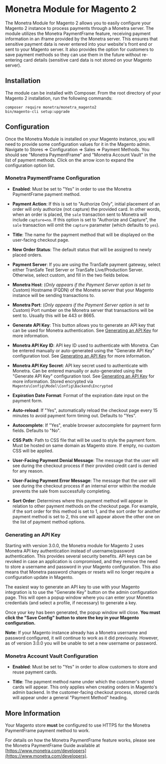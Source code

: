 # Monetra Module for Magento 2

The Monetra Module for Magento 2 allows you to easily configure your Magento 2 instance to process payments through a Monetra server. The module utilizes the Monetra PaymentFrame feature, receiving payment information in an iframe provided by the Monetra server. This ensures that sensitive payment data is never entered into your website's front end or sent to your Magento server. It also provides the option for customers to save payment methods so they can use them in the future without re-entering card details (sensitive card data is not stored on your Magento server).

## Installation

The module can be installed with Composer. From the root directory of your Magento 2 installation, run the following commands:
```
composer require monetra/monetra_magento2
bin/magento-cli setup:upgrade
```

## Configuration

Once the Monetra Module is installed on your Magento instance, you will need to provide some configuration values for it in the Magento admin. Navigate to Stores => Configuration => Sales => Payment Methods. You should see "Monetra PaymentFrame" and "Monetra Account Vault" in the list of payment methods. Click on the arrow icon to expand the configuration option list.

### Monetra PaymentFrame Configuration

- **Enabled**: Must be set to "Yes" in order to use the Monetra PaymentFrame payment method.

- **Payment Action**: If this is set to "Authorize Only", initial placement of an order will only authorize (not capture) the provided card. In other words, when an order is placed, the `sale` transaction sent to Monetra will include `capture=no`. If this option is set to "Authorize and Capture", the `sale` transaction will omit the `capture` parameter (which defaults to `yes`).

- **Title**: The name for the payment method that will be displayed on the user-facing checkout page.

- **New Order Status**: The default status that will be assigned to newly placed orders.

- **Payment Server**: If you are using the TranSafe payment gateway, select either TranSafe Test Server or TranSafe Live/Production Server. Otherwise, select custom, and fill in the two fields below.

- **Monetra Host**: (*Only appears if the Payment Server option is set to Custom*) Hostname (FQDN) of the Monetra server that your Magento instance will be sending transactions to.

- **Monetra Port**: (*Only appears if the Payment Server option is set to Custom*) Port number on the Monetra server that transactions will be sent to. Usually this will be 443 or 8665.

- **Generate API Key**: This button allows you to generate an API key that can be used for Monetra authentication. See [Generating an API Key](#generating-api-key) for more information.

- **Monetra API Key ID**: API key ID used to authenticate with Monetra. Can be entered manually or auto-generated using the "Generate API Key" configuration tool. See [Generating an API Key](#generating-api-key) for more information.

- **Monetra API Key Secret**: API key secret used to authenticate with Monetra. Can be entered manually or auto-generated using the "Generate API Key" configuration tool. See [Generating an API Key](#generating-api-key) for more information. Stored encrypted via `Magento\Config\Model\Config\Backend\Encrypted`

- **Expiration Date Format**: Format of the expiration date input on the payment form.

- **Auto-reload**: If "Yes", automatically reload the checkout page every 15 minutes to avoid payment form timing out. Defaults to "Yes".

- **Autocomplete**: If "Yes", enable browser autocomplete for payment form fields. Defaults to "No".

- **CSS Path**: Path to CSS file that will be used to style the payment form. Must be hosted on same domain as Magento store. If empty, no custom CSS will be applied.

- **User-Facing Payment Denial Message**: The message that the user will see during the checkout process if their provided credit card is denied for any reason.

- **User-Facing Payment Error Message**: The message that the user will see during the checkout process if an internal error within the module prevents the sale from successfully completing.

- **Sort Order**: Determines where this payment method will appear in relation to other payment methods on the checkout page. For example, if the sort order for this method is set to 1, and the sort order for another payment method is set to 2, this one will appear above the other one on the list of payment method options.

### Generating an API Key<a name="generating-api-key"></a>

Starting with version 3.0.0, the Monetra module for Magento 2 uses Monetra API key authentication instead of username/password authentication. This provides several security benefits. API keys can be revoked in case an application is compromised, and they remove the need to store a username and password in your Magento configuration. This also means that Monetra password changes or resets will no longer require a configuration update in Magento.

The easiest way to generate an API key to use with your Magento integration is to use the "Generate Key" button on the admin configuration page. This will open a popup window where you can enter your Monetra credentials (and select a profile, if necessary) to generate a key.

Once your key has been generated, the popup window will close. **You must click the "Save Config" button to store the key in your Magento configuration.**

**Note:** If your Magento instance already has a Monetra username and password configured, it will continue to work as it did previously. However, as of version 3.0.0 you will be unable to set a new username or password.

### Monetra Account Vault Configuration

- **Enabled**: Must be set to "Yes" in order to allow customers to store and reuse payment cards.

- **Title**: The payment method name under which the customer's stored cards will appear. This only applies when creating orders in Magento's admin backend. In the customer-facing checkout process, stored cards will appear under a general "Payment Method" heading.

## More Information

Your Magento store **must** be configured to use HTTPS for the Monetra PaymentFrame payment method to work.

For details on how the Monetra PaymentFrame feature works, please see the Monetra PaymentFrame Guide available at [https://www.monetra.com/developers](https://www.monetra.com/developers).
